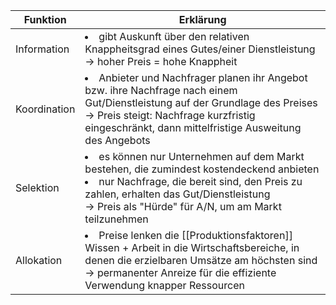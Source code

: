 
| Funktion | Erklärung |
| --- | --- |
| Information | <li>gibt Auskunft über den relativen Knappheitsgrad eines Gutes/einer Dienstleistung</li> &rarr; hoher Preis = hohe Knappheit |
| Koordination | <li>Anbieter und Nachfrager planen ihr Angebot bzw. ihre Nachfrage nach einem Gut/Dienstleistung auf der Grundlage des Preises</li>&rarr; Preis steigt: Nachfrage kurzfristig eingeschränkt, dann mittelfristige Ausweitung des Angebots  |
| Selektion | <li>es können nur Unternehmen auf dem Markt bestehen, die zumindest kostendeckend anbieten</li><li>nur Nachfrage, die bereit sind, den Preis zu zahlen, erhalten das Gut/Dienstleistung</li>&rarr; Preis als "Hürde" für A/N, um am Markt teilzunehmen |
| Allokation | <li>Preise lenken die [[Produktionsfaktoren]] Wissen + Arbeit in die Wirtschaftsbereiche, in denen die erzielbaren Umsätze am höchsten sind</li>&rarr; permanenter Anreize für die effiziente Verwendung knapper Ressourcen |
